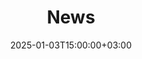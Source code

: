 ---
weight: 300000
title: "News"
description: "News at Business Schools"
icon: tab
date: 2025-01-03T15:00:00+03:00
draft: false
images: []
---